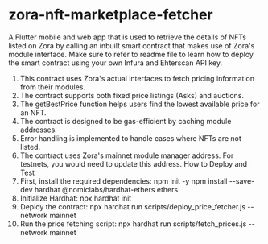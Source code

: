 # zora-nft-marketplace-fetcher
A Flutter mobile and web app that is used to retrieve the details of NFTs listed on Zora by calling an inbuilt smart contract that makes use of Zora's module interface. Make sure to refer to readme file to learn how to deploy the smart contract using your own Infura and Ehterscan API key.
1.	This contract uses Zora's actual interfaces to fetch pricing information from their modules.
2.	The contract supports both fixed price listings (Asks) and auctions.
3.	The getBestPrice function helps users find the lowest available price for an NFT.
4.	The contract is designed to be gas-efficient by caching module addresses.
5.	Error handling is implemented to handle cases where NFTs are not listed.
6.	The contract uses Zora's mainnet module manager address. For testnets, you would need to update this address.
How to Deploy and Test
1.	First, install the required dependencies:
npm init -y
npm install --save-dev hardhat @nomiclabs/hardhat-ethers ethers
2.	Initialize Hardhat:
npx hardhat init
3.	Deploy the contract:
npx hardhat run scripts/deploy_price_fetcher.js --network mainnet
4.	Run the price fetching script:
npx hardhat run scripts/fetch_prices.js --network mainnet

